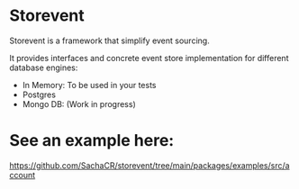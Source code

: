 # Storevent

Storevent is a framework that simplify event sourcing.

It provides interfaces and concrete event store implementation for different database engines:

- In Memory: To be used in your tests
- Postgres
- Mongo DB: (Work in progress)

# See an example here:

https://github.com/SachaCR/storevent/tree/main/packages/examples/src/account
